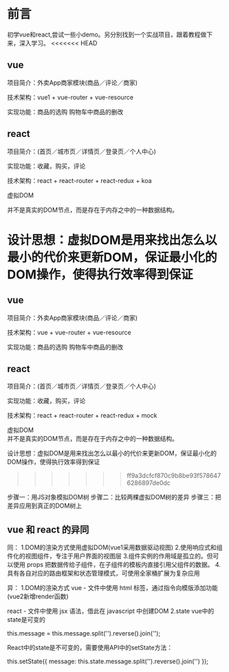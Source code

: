 # 前言
初学vue和react,尝试一些小demo。另分别找到一个实战项目，跟着教程做下来，深入学习。
<<<<<<< HEAD

## vue
项目简介：外卖App商家模块(商品／评论／商家)

技术架构：vue1 + vue-router + vue-resource

实现功能：商品的选购 购物车中商品的删改

## react
项目简介：(首页／城市页／详情页／登录页／个人中心)

实现功能：收藏，购买，评论

技术架构：react + react-router + react-redux + koa

虚拟DOM

并不是真实的DOM节点，而是存在于内存之中的一种数据结构。

设计思想：虚拟DOM是用来找出怎么以最小的代价来更新DOM，保证最小化的DOM操作，使得执行效率得到保证
=======
## vue  
项目简介：外卖App商家模块(商品／评论／商家)  

技术架构：vue + vue-router + vue-resource  

实现功能：商品的选购 购物车中商品的删改  
## react  
项目简介：(首页／城市页／详情页／登录页／个人中心)  

实现功能：收藏，购买，评论  

技术架构：react + react-router + react-redux + mock  


虚拟DOM  
并不是真实的DOM节点，而是存在于内存之中的一种数据结构。  

设计思想：虚拟DOM是用来找出怎么以最小的代价来更新DOM，保证最小化的DOM操作，使得执行效率得到保证  
>>>>>>> ff9a3dcfcf870c9b8be93f5786476286897de0dc

步骤一：用JS对象模拟DOM树
步骤二：比较两棵虚拟DOM树的差异
步骤三：把差异应用到真正的DOM树上


## vue 和 react 的异同
同：
1.DOM的渲染方式使用虚拟DOM(vue1采用数据驱动视图)
2.使用响应式和组件化的视图组件，专注于用户界面的视图层
3.组件实例的作用域是孤立的。但可以使用 props 把数据传给子组件，在子组件的模板内直接引用父组件的数据。
4.具有各自对应的路由框架和状态管理模式，可使用全家桶扩展为复杂应用

异：
1.DOM的渲染方式
vue - 文件中使用 html 标签，通过指令向模版添加功能(vue2新增render函数)

react - 文件中使用 jsx 语法，借此在 javascript 中创建DOM
2.state
vue中的state是可变的

this.message = this.message.split('').reverse().join('');

React中的state是不可变的，需要使用API中的setState方法：

this.setState({ message: this.state.message.split('').reverse().join('') });

